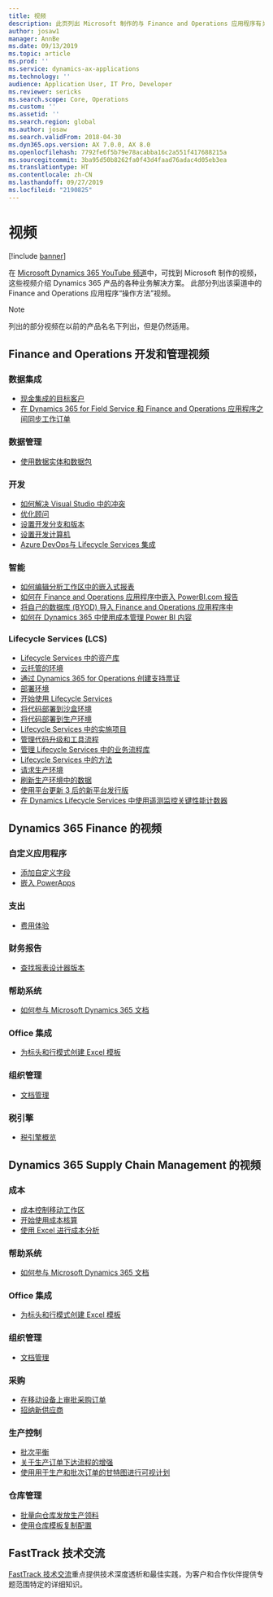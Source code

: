 ```yaml
---
title: 视频
description: 此页列出 Microsoft 制作的与 Finance and Operations 应用程序有关的“操作方法”视频和技术交流视频，可在 YouTube 和其他网站中观看。
author: josaw1
manager: AnnBe
ms.date: 09/13/2019
ms.topic: article
ms.prod: ''
ms.service: dynamics-ax-applications
ms.technology: ''
audience: Application User, IT Pro, Developer
ms.reviewer: sericks
ms.search.scope: Core, Operations
ms.custom: ''
ms.assetid: ''
ms.search.region: global
ms.author: josaw
ms.search.validFrom: 2018-04-30
ms.dyn365.ops.version: AX 7.0.0, AX 8.0
ms.openlocfilehash: 7792fe6f5b79e78acabba16c2a551f417688215a
ms.sourcegitcommit: 3ba95d50b8262fa0f43d4faad76adac4d05eb3ea
ms.translationtype: HT
ms.contentlocale: zh-CN
ms.lasthandoff: 09/27/2019
ms.locfileid: "2190825"
---
```

# <a name="videos"></a>视频 

[!include [banner](../includes/banner.md)]

在 [Microsoft Dynamics 365 YouTube 频道](https://www.youtube.com/channel/UCJGCg4rB3QSs8y_1FquelBQ)中，可找到 Microsoft 制作的视频，这些视频介绍 Dynamics 365 产品的各种业务解决方案。 此部分列出该渠道中的 Finance and Operations 应用程序“操作方法”视频。

> [!Note]
> 列出的部分视频在以前的产品名名下列出，但是仍然适用。

## <a name="videos-for-finance-and-operations-development-and-administration"></a>Finance and Operations 开发和管理视频

### <a name="data-integration"></a>数据集成

- [现金集成的目标客户](https://youtu.be/AVV9x5x-XCg)
- [在 Dynamics 365 for Field Service 和 Finance and Operations 应用程序之间同步工作订单](https://www.youtube.com/watch?v=46ylO7raZAo&feature=youtu.be)

### <a name="data-management"></a>数据管理

- [使用数据实体和数据包](https://www.youtube.com/watch?v=UCyzbA41j8g&feature=youtu.be)

### <a name="development"></a>开发

- [如何解决 Visual Studio 中的冲突](https://youtu.be/4rxO0zUN2zU)
- [优化顾问](https://www.youtube.com/watch?v=MRsAzgFCUSQ&t=4s)
- [设置开发分支和版本](https://www.youtube.com/watch?v=qXLd-NMx9OY)
- [设置开发计算机](https://www.youtube.com/watch?v=cqp9MetfiyM)
- [Azure DevOps与 Lifecycle Services 集成](https://www.youtube.com/watch?v=0QyyyUp1zHQ&t=1s)

### <a name="intelligence"></a>智能

- [如何编辑分析工作区中的嵌入式报表](https://youtu.be/_8WlwmSggcQ)
- [如何在 Finance and Operations 应用程序中嵌入 PowerBI.com 报告](https://youtu.be/gGWuNJDoi-M)
- [将自己的数据库 (BYOD) 导入 Finance and Operations 应用程序中](https://www.youtube.com/watch?v=-MaxtBJu2_o&feature=youtu.be)
- [如何在 Dynamics 365 中使用成本管理 Power BI 内容](https://www.youtube.com/watch?v=5jWHnM_C7WM&feature=youtu.be)

### <a name="lifecycle-services-lcs"></a>Lifecycle Services (LCS)

- [Lifecycle Services 中的资产库](https://www.youtube.com/watch?v=z-2xMRa1nOs)
- [云托管的环境](https://www.youtube.com/watch?v=igjVt1lbyLQ&t=17s)
- [通过 Dynamics 365 for Operations 创建支持票证](https://www.youtube.com/watch?v=avENUYBTBlA&t=2s)
- [部署环境](https://www.youtube.com/watch?v=FUROjGuhQEA&t=68s)
- [开始使用 Lifecycle Services](https://www.youtube.com/watch?v=qLBjKAPaqN4&t=24s)
- [将代码部署到沙盒环境](https://www.youtube.com/watch?v=5azLeOO078k)
- [将代码部署到生产环境](https://www.youtube.com/watch?v=ogXo-saZkmE&t=2s)
- [Lifecycle Services 中的实施项目](https://www.youtube.com/watch?v=V1vVOgcTuw4&t=18s)
- [管理代码升级和工具流程](https://www.youtube.com/watch?v=M-AtR6ocYM8&feature=youtu.be)
- [管理 Lifecycle Services 中的业务流程库](https://www.youtube.com/watch?v=S5msxj-2-x0)
- [Lifecycle Services 中的方法](https://www.youtube.com/watch?v=YRMJ15DvgZ8)
- [请求生产环境](https://www.youtube.com/watch?v=5j1GapLr3MY&feature=youtu.be)
- [刷新生产环境中的数据](https://www.youtube.com/watch?v=VCd5SgkYPTw)
- [使用平台更新 3 后的新平台发行版](https://www.youtube.com/watch?v=nkiKP2Au6OQ&feature=youtu.be)
- [在 Dynamics Lifecycle Services 中使用遥测监控关键性能计数器](https://www.youtube.com/watch?v=18u6SC8GeFY&feature=youtu.be)


## <a name="videos-for-dynamics-365-finance"></a>Dynamics 365 Finance 的视频

### <a name="customize-the-app"></a>自定义应用程序
- [添加自定义字段](https://www.youtube.com/watch?v=gWSGZI9Vtnc)
- [嵌入 PowerApps](https://www.youtube.com/watch?v=x3qyA1bH-NY)

### <a name="expenses"></a>支出
- [费用体验](https://youtu.be/Ocy-MsTvEE0)

### <a name="financial-reporting"></a>财务报告
- [查找报表设计器版本](https://www.youtube.com/embed/icfA5Q3kp4w)

### <a name="help-system"></a>帮助系统

- [如何参与 Microsoft Dynamics 365 文档](https://youtu.be/m5djioozRbg)

### <a name="office-integration"></a>Office 集成

- [为标头和行模式创建 Excel 模板](https://www.youtube.com/watch?v=RTicLb-6dbI&feature=youtu.be)

### <a name="organization-administration"></a>组织管理

- [文档管理](https://www.youtube.com/watch?v=p4rl1CkiLN4&feature=youtu.be)

### <a name="tax-engine"></a>税引擎

- [税引擎概览](https://www.youtube.com/watch?v=jAFpEBOtNWI&feature=youtu.be)


## <a name="videos-for-dynamics-365-supply-chain-management"></a>Dynamics 365 Supply Chain Management 的视频

### <a name="costs"></a>成本
- [成本控制移动工作区](https://youtu.be/imsuTg8rUVk)
- [开始使用成本核算](https://youtu.be/1pUDtJQZ8FU)
- [使用 Excel 进行成本分析](https://youtu.be/-HKHYdClvx8)

### <a name="help-system"></a>帮助系统

- [如何参与 Microsoft Dynamics 365 文档](https://youtu.be/m5djioozRbg)

### <a name="office-integration"></a>Office 集成

- [为标头和行模式创建 Excel 模板](https://www.youtube.com/watch?v=RTicLb-6dbI&feature=youtu.be)

### <a name="organization-administration"></a>组织管理

- [文档管理](https://www.youtube.com/watch?v=p4rl1CkiLN4&feature=youtu.be)

### <a name="procurement-and-sourcing"></a>采购

- [在移动设备上审批采购订单](https://youtu.be/gZ-gOlJe7H8)
- [招纳新供应商](https://www.youtube.com/watch?v=0KUc3AGaTKk&feature=youtu.be)

### <a name="production-control"></a>生产控制

- [批次平衡](https://www.youtube.com/watch?v=4SNLWsU9KyI&feature=youtu.be)
- [关于生产订单下达流程的增强](https://www.youtube.com/watch?v=Rm3ojAz6Zu0&feature=youtu.be)
- [使用用于生产和批次订单的甘特图进行可视计划](https://youtu.be/BtbuShkGj4I)


### <a name="warehouse-management"></a>仓库管理

- [批量向仓库发放生产领料](https://youtu.be/8urAJn50dQ8)
- [使用仓库模板复制配置](https://www.youtube.com/watch?v=K2WIfFlqJYs&feature=youtu.be)

## <a name="fasttrack-tech-talks"></a>FastTrack 技术交流

[FastTrack 技术交流](https://community.dynamics.com/365/b/techtalks?c=Finance%20and%20Operations)重点提供技术深度透析和最佳实践，为客户和合作伙伴提供专题范围特定的详细知识。 


